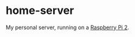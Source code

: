 # home-server

My personal server, running on a [Raspberry Pi 2](https://www.raspberrypi.org/products/raspberry-pi-2-model-b/).
